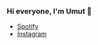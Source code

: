 ### Hi everyone, I'm Umut 👋

- [Spotify](https://open.spotify.com/user/31p2mzedfs7e5so5jrzwr3dmnkj4?si=c2c521b132294081)
- [İnstagram](https://www.instagram.com/umut.apil/)
